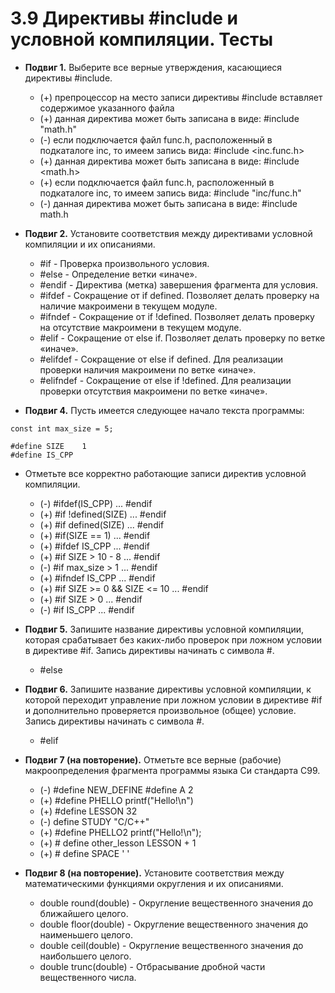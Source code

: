 # 3.9 Директивы #include и условной компиляции. Тесты

* **Подвиг 1.** Выберите все верные утверждения, касающиеся директивы #include.
  * (+) препроцессор на место записи директивы #include вставляет содержимое указанного файла
  * (+) данная директива может быть записана в виде: #include "math.h"
  * (-) если подключается файл func.h, расположенный в подкаталоге inc, то имеем запись вида: #include \<inc.func.h\>
  * (+) данная директива может быть записана в виде: #include \<math.h\>
  * (+) если подключается файл func.h, расположенный в подкаталоге inc, то имеем запись вида: #include "inc/func.h"
  * (-) данная директива может быть записана в виде: #include math.h

* **Подвиг 2.** Установите соответствия между директивами условной компиляции и их описаниями.
  * #if - Проверка произвольного условия.
  * #else - Определение ветки «иначе».
  * #endif - Директива (метка) завершения фрагмента для условия.
  * #ifdef - Сокращение от if defined. Позволяет делать проверку на наличие макроимени в текущем модуле.
  * #ifndef - Сокращение от if !defined. Позволяет делать проверку на отсутствие макроимени в текущем модуле.
  * #elif - Сокращение от else if. Позволяет делать проверку по ветке «иначе».
  * #elifdef - Сокращение от else if defined. Для реализации проверки наличия макроимени по ветке «иначе».
  * #elifndef - Сокращение от else if !defined. Для реализации проверки отсутствия макроимени по ветке «иначе».

* **Подвиг 4.**  Пусть имеется следующее начало текста программы:  

```// Подвиг 4 - листинг условия
const int max_size = 5;  
  
#define SIZE    1  
#define IS_CPP  
```  

* Отметьте все корректно работающие записи директив условной компиляции.
  * (-) #ifdef(IS_CPP) ... #endif
  * (+) #if !defined(SIZE) ... #endif
  * (+) #if defined(SIZE) ... #endif
  * (+) #if(SIZE == 1) ... #endif
  * (+) #ifdef IS_CPP ... #endif
  * (+) #if SIZE > 10 - 8 ... #endif
  * (-) #if max_size > 1 ... #endif
  * (+) #ifndef IS_CPP ... #endif
  * (+) #if SIZE >= 0 && SIZE <= 10 ... #endif
  * (+) #if SIZE > 0 ... #endif
  * (-) #if IS_CPP ... #endif

* **Подвиг 5.** Запишите название директивы условной компиляции, которая срабатывает без каких-либо проверок при ложном условии в директиве #if.
Запись директивы начинать с символа #.  
  * #else

* **Подвиг 6.** Запишите название директивы условной компиляции, к которой переходит управление при ложном условии в директиве #if и дополнительно проверяется произвольное (общее) условие.
Запись директивы начинать с символа #.  
  * #elif

* **Подвиг 7 (на повторение).** Отметьте все верные (рабочие) макроопределения фрагмента программы языка Си стандарта C99.
  * (-) #define NEW_DEFINE #define A 2
  * (+) #define PHELLO printf("Hello!\n")
  * (+) #define LESSON 32
  * (-) define STUDY "C/C++"
  * (+) #define PHELLO2 printf("Hello!\n");
  * (+) # define other_lesson LESSON + 1
  * (+) # define SPACE ' '

* **Подвиг 8 (на повторение).** Установите соответствия между математическими функциями округления и их описаниями.
  * double round(double) - Округление вещественного значения до ближайшего целого.
  * double floor(double) - Округление вещественного значения до наименьшего целого.
  * double ceil(double) - Округление вещественного значения до наибольшего целого.
  * double trunc(double) - Отбрасывание дробной части вещественного числа.
